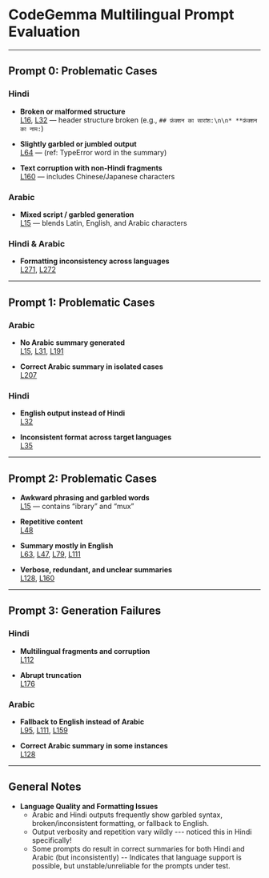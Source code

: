 # CodeGemma Multilingual Prompt Evaluation
---

## Prompt 0: Problematic Cases

### Hindi

- **Broken or malformed structure**  
  [L16](https://github.com/DrishtiShrrrma/nueva/blob/e99ddd875d761e187e590fd2779e6cc1ae0c3695/prompt_analysis/codegemma/prompt0/all_languages_prompt0_combined_codegemma-7b-it.json#L16), [L32](https://github.com/DrishtiShrrrma/nueva/blob/e99ddd875d761e187e590fd2779e6cc1ae0c3695/prompt_analysis/codegemma/prompt0/all_languages_prompt0_combined_codegemma-7b-it.json#L32) — header structure broken (e.g., `## फ़ंक्शन का सारांश:\n\n* **फ़ंक्शन का नाम:`)

- **Slightly garbled or jumbled output**  
  [L64](https://github.com/DrishtiShrrrma/nueva/blob/b6632ef8b04580d9867022e96459e38e534d643b/prompt_analysis/codegemma/prompt0/all_languages_prompt0_combined_codegemma-7b-it.json#L64) — (ref: TypeError word in the summary)

- **Text corruption with non-Hindi fragments**  
  [L160](https://github.com/DrishtiShrrrma/nueva/blob/b6632ef8b04580d9867022e96459e38e534d643b/prompt_analysis/codegemma/prompt0/all_languages_prompt0_combined_codegemma-7b-it.json#L160) — includes Chinese/Japanese characters

### Arabic

- **Mixed script / garbled generation**  
  [L15](https://github.com/DrishtiShrrrma/nueva/blob/e99ddd875d761e187e590fd2779e6cc1ae0c3695/prompt_analysis/codegemma/prompt0/all_languages_prompt0_combined_codegemma-7b-it.json#L15) — blends Latin, English, and Arabic characters

### Hindi & Arabic

- **Formatting inconsistency across languages**  
  [L271](https://github.com/DrishtiShrrrma/nueva/blob/b6632ef8b04580d9867022e96459e38e534d643b/prompt_analysis/codegemma/prompt0/all_languages_prompt0_combined_codegemma-7b-it.json#L271), [L272](https://github.com/DrishtiShrrrma/nueva/blob/b6632ef8b04580d9867022e96459e38e534d643b/prompt_analysis/codegemma/prompt0/all_languages_prompt0_combined_codegemma-7b-it.json#L272)

---

## Prompt 1: Problematic Cases

### Arabic

- **No Arabic summary generated**  
  [L15](https://github.com/DrishtiShrrrma/nueva/blob/bf8a5821ebae6b6f9f15a0ce704ee0b1068cee90/prompt_analysis/codegemma/prompt1/all_languages_prompt1_combined_codegemma-7b-it.json#L15), [L31](https://github.com/DrishtiShrrrma/nueva/blob/bf8a5821ebae6b6f9f15a0ce704ee0b1068cee90/prompt_analysis/codegemma/prompt1/all_languages_prompt1_combined_codegemma-7b-it.json#L31), [L191](https://github.com/DrishtiShrrrma/nueva/blob/bf8a5821ebae6b6f9f15a0ce704ee0b1068cee90/prompt_analysis/codegemma/prompt1/all_languages_prompt1_combined_codegemma-7b-it.json#L191)

- **Correct Arabic summary in isolated cases**  
  [L207](https://github.com/DrishtiShrrrma/nueva/blob/bf8a5821ebae6b6f9f15a0ce704ee0b1068cee90/prompt_analysis/codegemma/prompt1/all_languages_prompt1_combined_codegemma-7b-it.json#L207)

### Hindi

- **English output instead of Hindi**  
  [L32](https://github.com/DrishtiShrrrma/nueva/blob/bf8a5821ebae6b6f9f15a0ce704ee0b1068cee90/prompt_analysis/codegemma/prompt1/all_languages_prompt1_combined_codegemma-7b-it.json#L32)

- **Inconsistent format across target languages**  
  [L35](https://github.com/DrishtiShrrrma/nueva/blob/bf8a5821ebae6b6f9f15a0ce704ee0b1068cee90/prompt_analysis/codegemma/prompt1/all_languages_prompt1_combined_codegemma-7b-it.json#L35)

---

## Prompt 2: Problematic Cases

- **Awkward phrasing and garbled words**  
  [L15](https://github.com/DrishtiShrrrma/nueva/blob/02253119d6dc0ce5b5e22cff76a1088701ebcb04/prompt_analysis/codegemma/prompt2/all_languages_prompt2_combined_codegemma-7b-it.json#L15) — contains “ibrary” and “mux”

- **Repetitive content**  
  [L48](https://github.com/DrishtiShrrrma/nueva/blob/02253119d6dc0ce5b5e22cff76a1088701ebcb04/prompt_analysis/codegemma/prompt2/all_languages_prompt2_combined_codegemma-7b-it.json#L48)

- **Summary mostly in English**  
  [L63](https://github.com/DrishtiShrrrma/nueva/blob/02253119d6dc0ce5b5e22cff76a1088701ebcb04/prompt_analysis/codegemma/prompt2/all_languages_prompt2_combined_codegemma-7b-it.json#L63), [L47](https://github.com/DrishtiShrrrma/nueva/blob/02253119d6dc0ce5b5e22cff76a1088701ebcb04/prompt_analysis/codegemma/prompt2/all_languages_prompt2_combined_codegemma-7b-it.json#L47), [L79](https://github.com/DrishtiShrrrma/nueva/blob/02253119d6dc0ce5b5e22cff76a1088701ebcb04/prompt_analysis/codegemma/prompt2/all_languages_prompt2_combined_codegemma-7b-it.json#L79), [L111](https://github.com/DrishtiShrrrma/nueva/blob/02253119d6dc0ce5b5e22cff76a1088701ebcb04/prompt_analysis/codegemma/prompt2/all_languages_prompt2_combined_codegemma-7b-it.json#L111)

- **Verbose, redundant, and unclear summaries**  
  [L128](https://github.com/DrishtiShrrrma/nueva/blob/02253119d6dc0ce5b5e22cff76a1088701ebcb04/prompt_analysis/codegemma/prompt2/all_languages_prompt2_combined_codegemma-7b-it.json#L128), [L160](https://github.com/DrishtiShrrrma/nueva/blob/02253119d6dc0ce5b5e22cff76a1088701ebcb04/prompt_analysis/codegemma/prompt2/all_languages_prompt2_combined_codegemma-7b-it.json#L160)

---

## Prompt 3: Generation Failures

### Hindi

- **Multilingual fragments and corruption**  
  [L112](https://github.com/DrishtiShrrrma/nueva/blob/998304accf83c012a6cd8f0e41aa1465e383080a/prompt_analysis/codegemma/prompt3/all_languages_prompt3_combined_codegemma-7b-it.json#L112)

- **Abrupt truncation**  
  [L176](https://github.com/DrishtiShrrrma/nueva/blob/998304accf83c012a6cd8f0e41aa1465e383080a/prompt_analysis/codegemma/prompt3/all_languages_prompt3_combined_codegemma-7b-it.json#L176)

### Arabic

- **Fallback to English instead of Arabic**  
  [L95](https://github.com/DrishtiShrrrma/nueva/blob/998304accf83c012a6cd8f0e41aa1465e383080a/prompt_analysis/codegemma/prompt3/all_languages_prompt3_combined_codegemma-7b-it.json#L95), [L111](https://github.com/DrishtiShrrrma/nueva/blob/998304accf83c012a6cd8f0e41aa1465e383080a/prompt_analysis/codegemma/prompt3/all_languages_prompt3_combined_codegemma-7b-it.json#L111), [L159](https://github.com/DrishtiShrrrma/nueva/blob/998304accf83c012a6cd8f0e41aa1465e383080a/prompt_analysis/codegemma/prompt3/all_languages_prompt3_combined_codegemma-7b-it.json#L159)

- **Correct Arabic summary in some instances**  
  [L128](https://github.com/DrishtiShrrrma/nueva/blob/998304accf83c012a6cd8f0e41aa1465e383080a/prompt_analysis/codegemma/prompt3/all_languages_prompt3_combined_codegemma-7b-it.json#L128)

---

## General Notes

- **Language Quality and Formatting Issues**
  - Arabic and Hindi outputs frequently show garbled syntax, broken/inconsistent formatting, or fallback to English.
  - Output verbosity and repetition vary wildly --- noticed this in Hindi specifically!
  - Some prompts do result in correct summaries for both Hindi and Arabic (but inconsistently) -- Indicates that language support is possible, but unstable/unreliable for the prompts under test.

